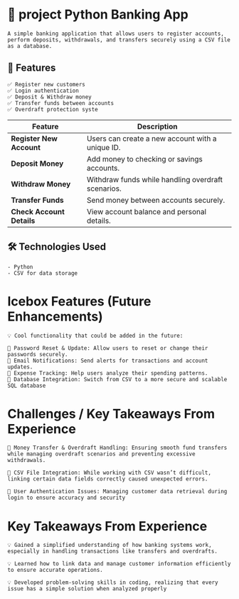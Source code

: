 

# 🏦 project Python Banking App

    A simple banking application that allows users to register accounts, perform deposits, withdrawals, and transfers securely using a CSV file as a database.


## 📌 Features
    ✅ Register new customers  
    ✅ Login authentication  
    ✅ Deposit & Withdraw money  
    ✅ Transfer funds between accounts  
    ✅ Overdraft protection syste


| Feature                 | Description |
|-------------------------|-------------|
|**Register New Account** | Users can create a new account with a unique ID. |
|**Deposit Money** | Add money to checking or savings accounts. |
|**Withdraw Money** | Withdraw funds while handling overdraft scenarios. |
|**Transfer Funds** | Send money between accounts securely. |
|**Check Account Details** | View account balance and personal details. |



## 🛠 Technologies Used  
    - Python  
    - CSV for data storage  


# Icebox Features (Future Enhancements)
    💡 Cool functionality that could be added in the future:

    🔹 Password Reset & Update: Allow users to reset or change their passwords securely.
    🔹 Email Notifications: Send alerts for transactions and account updates.
    🔹 Expense Tracking: Help users analyze their spending patterns.
    🔹 Database Integration: Switch from CSV to a more secure and scalable SQL database


# Challenges / Key Takeaways From Experience
    💠 Money Transfer & Overdraft Handling: Ensuring smooth fund transfers while managing overdraft scenarios and preventing excessive withdrawals.

    💠 CSV File Integration: While working with CSV wasn’t difficult, linking certain data fields correctly caused unexpected errors.

    💠 User Authentication Issues: Managing customer data retrieval during login to ensure accuracy and security


# Key Takeaways From Experience

    💡 Gained a simplified understanding of how banking systems work, especially in handling transactions like transfers and overdrafts.

    💡 Learned how to link data and manage customer information efficiently to ensure accurate operations.

    💡 Developed problem-solving skills in coding, realizing that every issue has a simple solution when analyzed properly
